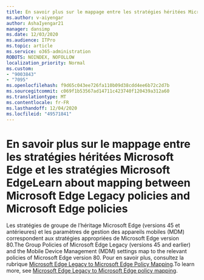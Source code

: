 ```yaml
---
title: En savoir plus sur le mappage entre les stratégies héritées Microsoft Edge et les stratégies Microsoft Edge
ms.author: v-aiyengar
author: AshaIyengar21
manager: dansimp
ms.date: 12/03/2020
ms.audience: ITPro
ms.topic: article
ms.service: o365-administration
ROBOTS: NOINDEX, NOFOLLOW
localization_priority: Normal
ms.custom:
- "9003843"
- "7095"
ms.openlocfilehash: f9d65c043ee726fa110b09d38cdd4ee6b72c2d7b
ms.sourcegitcommit: c069f1b53567ad14711c423740f120439a312a60
ms.translationtype: MT
ms.contentlocale: fr-FR
ms.lasthandoff: 12/04/2020
ms.locfileid: "49571841"
---
```

# <a name="learn-about-mapping-between-microsoft-edge-legacy-policies-and-microsoft-edge-policies"></a><span data-ttu-id="0444e-102">En savoir plus sur le mappage entre les stratégies héritées Microsoft Edge et les stratégies Microsoft Edge</span><span class="sxs-lookup"><span data-stu-id="0444e-102">Learn about mapping between Microsoft Edge Legacy policies and Microsoft Edge policies</span></span>

<span data-ttu-id="0444e-103">Les stratégies de groupe de l’héritage Microsoft Edge (versions 45 et antérieures) et les paramètres de gestion des appareils mobiles (MDM) correspondent aux stratégies appropriées de Microsoft Edge version 80.</span><span class="sxs-lookup"><span data-stu-id="0444e-103">The Group Policies of Microsoft Edge Legacy (versions 45 and earlier) and the Mobile Device Management (MDM) settings map to the relevant policies of Microsoft Edge version 80.</span></span> <span data-ttu-id="0444e-104">Pour en savoir plus, consultez la rubrique [Microsoft Edge Legacy to Microsoft Edge Policy Mapping](https://go.microsoft.com/fwlink/?linkid=2141665).</span><span class="sxs-lookup"><span data-stu-id="0444e-104">To learn more, see [Microsoft Edge Legacy to Microsoft Edge policy mapping](https://go.microsoft.com/fwlink/?linkid=2141665).</span></span>